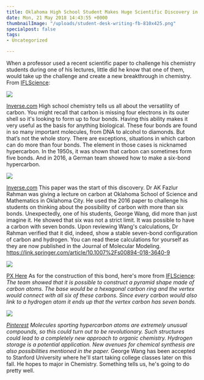 ```yaml
---
title: Oklahoma High School Student Makes Huge Scientific Discovery in Chemistry
date: Mon, 21 May 2018 14:43:55 +0000
thumbnailImage: "/uploads/student-desk-writing-fb-810x425.png"
specialpost: false
tags:
- Uncategorized

---
```

When a professor used a recent scientific paper to challenge his chemistry students during one of his lectures, little did he know that one of them, would take up the challenge and create a new breakthrough in chemistry. From [IFLScience](http://www.iflscience.com/chemistry/a-high-school-kid-from-oklahoma-just-made-a-massive-breakthrough-in-chemistry/): 

![](http://newsattorneys.staging.wpengine.com/wp-content/uploads/2018/05/dr-rahman-and-mr-wang-co-authors-of-the-new-paper-1024x771.jpg) 

[Inverse.com](https://www.inverse.com/article/44254-high-school-student-george-wang-carbon-7-bonds) High school chemistry tells us all about the versatility of carbon. You might recall that carbon is missing four electrons in its outer shell so it's looking to form up to four bonds. Having this ability makes it very useful as the basis for anything biological. These four bonds are found in so many important molecules, from DNA to alcohol to diamonds. But that’s not the whole story. There are exceptions, situations in which carbon can do more than four bonds. The element in those cases is nicknamed hypercarbon. In the 1950s, it was shown that carbon can sometimes form five bonds. And in 2016, a German team showed how to make a six-bond hypercarbon. 

![](http://newsattorneys.staging.wpengine.com/wp-content/uploads/2018/05/carbon-bonds.jpg) 

[Inverse.com](https://www.inverse.com/article/44254-high-school-student-george-wang-carbon-7-bonds) This paper was the start of this discovery. Dr AK Fazlur Rahman was giving a lecture on carbon at Oklahoma School of Science and Mathematics in Oklahoma City. He used the 2016 paper to challenge his students on thinking about the possibility of carbon with more than six bonds. Unexpectedly, one of his students, George Wang, did more than just imagine it. He showed that six was not a strict limit. It was possible to have a carbon with seven bonds. Upon reviewing Wang's calculations, Dr Rahman verified that it did, indeed, show a stable seven-bond configuration of carbon and hydrogen. You can read these calculations for yourself as they are now published in the Journal of Molecular Modeling. https://link.springer.com/article/10.1007%2Fs00894-018-3640-9 

![](http://newsattorneys.staging.wpengine.com/wp-content/uploads/2018/05/check_class_desk_idea_learning_lecture_notebook_notes-913134-1024x605.jpg)

[PX Here](https://pxhere.com/en/photo/913134) As for the construction of this bond, here's more from [IFLScience](http://www.iflscience.com/chemistry/a-high-school-kid-from-oklahoma-just-made-a-massive-breakthrough-in-chemistry/): _The team showed that it is possible to construct a pyramid shape made of carbon atoms. The base would be a hexagonal carbon ring and the vertex would connect with all six of these carbons. Since every carbon would also link to a hydrogen atom it ends up that the vertex carbon has seven bonds._

 _![](http://newsattorneys.staging.wpengine.com/wp-content/uploads/2018/05/stanford-sign.jpg)_

 [_Pinterest_](https://www.pinterest.com/pin/62417144810344900/?lp=true) _Molecules sporting hypercarbon atoms are extremely unusual compounds, so this could turn out to be revolutionary. Such structures could lead to a completely new approach to organic chemistry. Hydrogen storage is a potential application. New avenues for chemical synthesis are also possibilities mentioned in the paper._ George Wang has been accepted to Stanford University where he'll start taking college classes later on this fall. He hopes to major in Chemistry. Something tells us, he's going to do pretty well.